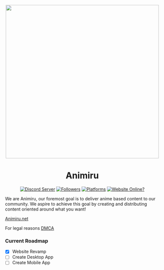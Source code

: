 <p align="center">
  <img width="500" src="https://animiru.dev/neko.png"/>
  <h1 align="center">Animiru</h1>
  <p align="center">
    <a href="https://discord.com/invite/Vgyh3yv"><img src="https://img.shields.io/discord/752577425811964018?color=7289da&logo=discord&logoColor=white&style=for-the-badge" alt="Discord Server"/></a>
    <a href="https://github.com/Animiru/Animiru"><img src="https://img.shields.io/badge/dynamic/json?color=ff69b4&label=Followers&query=%24.followers&url=https%3A%2F%2Fapi.github.com%2Forgs%2FAnimiru?logo=github&style=for-the-badge" alt="Followers"/></a>
       <a href="https://github.com/Animiru/Animiru"><img src="https://img.shields.io/badge/Platforms-IOS%20%2F%20Android%20%2F%20Windows-blue?style=for-the-badge" alt="Platforms"/></a>
   <a href="https://animiru.net"><img src="https://img.shields.io/website?down_message=Offline&style=for-the-badge&up_message=Online&url=https%3A%2F%2Fanimiru.net" alt="Website Online?"/></a>
  </p>
  <p>We are Animiru, our foremost goal is to deliver anime based content to our community. We aspire to achieve this goal by creating and distributing content oriented around what you want!</p>
  <p><a href="https://animiru.net">Animiru.net</a></p>
</p>

For legal reasons [DMCA](https://github.com/Animiru/Animiru/blob/master-uwu/DMCA.md)

### Current Roadmap
- [x] Website Revamp
- [ ] Create Desktop App
- [ ] Create Mobile App
